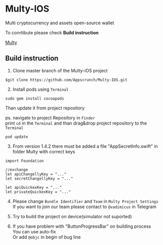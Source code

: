 # Multy-IOS

Multi cryptocurrency and assets open-source wallet

To conrtibute please check **Build instruction**

[Multy](http://multy.io)

## Build instruction

1. Clone master branch of the Multy-iOS project
```
$git clone https://github.com/Appscrunch/Multy-IOS.git
```

2. Install pods using ``` Terminal ```  <br />
```
sudo gem install cocoapods
```
   Than update it from project repository <br />
   
   
   ps. navigate to project Repository in ```Finder```<br />
   print ```cd``` in the ```Terminal``` and than drag&drop project repository to the ``` Terminal ```
   
```
pod update
```
3. From version 1.4.2 there must be added a file "AppSecretInfo.swift" in folder Multy with correct keys
```
import Foundation

//exchange
let apiChangellyKey = "..."
let secretChangellyKey = "..."

let apiQuickexKey = "..."
let privateQuickexKey = "..."

```
4. Please change  ```Bundle Identifier``` and ```Team``` in ```Multy Project Settings```<br />
   If you want to join our team please contact to ``` @vadimicus ```  in Telegram

5. Try to build the project on device(simulator not suported)

6. If you have problem with "ButtonProgressBar" on building process<br />
    You can use auto-fix<br />
    Or add ``` @objc ``` in begin of bug line



